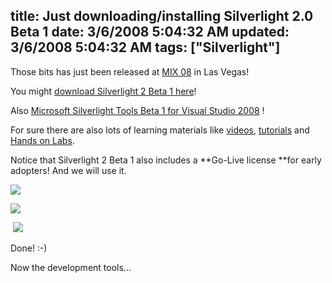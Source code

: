 title: Just downloading/installing Silverlight 2.0 Beta 1
date: 3/6/2008 5:04:32 AM
updated: 3/6/2008 5:04:32 AM
tags: ["Silverlight"]
---
Those bits has just been released at [MIX 08](http://visitmix.com/2008) in Las Vegas!

You might [download Silverlight 2 Beta 1 here](http://www.microsoft.com/silverlight/resources/installationFiles.aspx?v=2.0)!

Also [Microsoft Silverlight Tools Beta 1 for Visual Studio 2008](http://www.microsoft.com/downloads/details.aspx?FamilyId=E0BAE58E-9C0B-4090-A1DB-F134D9F095FD&displaylang=en) !

For sure there are also lots of learning materials like [videos](http://www.silverlight.net/Learn/videocat.aspx?cat=2), [tutorials](http://www.silverlight.net/learn/tutorials.aspx) and [Hands on Labs](http://www.silverlight.net/learn/labs.aspx). 

Notice that Silverlight 2 Beta 1 also includes a **Go-Live license **for early adopters! And we will use it.

![](http://farm4.static.flickr.com/3086/2312369419_049e25e75e_o.jpg) 

![](http://farm4.static.flickr.com/3179/2312373001_bcb62b0ebe_o.jpg) 

 ![](http://farm4.static.flickr.com/3292/2312374875_100230d1d6_o.jpg) 

Done! :-)

Now the development tools...
